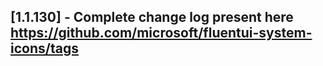 ## [1.1.130] - Complete change log present here https://github.com/microsoft/fluentui-system-icons/tags